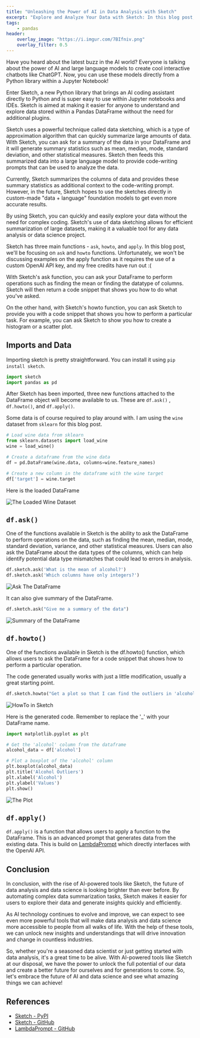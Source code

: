```yaml
---
title: "Unleashing the Power of AI in Data Analysis with Sketch"
excerpt: "Explore and Analyze Your Data with Sketch: In this blog post, we will explore Sketch - an AI-powered DataFrame assistant for Python that uses data sketching to quickly summarize large amounts of data. With Sketch, users can explore their data and receive code-writing prompts without the need for complex coding. "
tags:
    - pandas
header:
    overlay_image: "https://i.imgur.com/7BIfniv.png"
    overlay_filter: 0.5
---
```

Have you heard about the latest buzz in the AI world? Everyone is talking about the power of AI and large language models to create cool interactive chatbots like ChatGPT. Now, you can use these models directly from a Python library within a Jupyter Notebook!

Enter Sketch, a new Python library that brings an AI coding assistant directly to Python and is super easy to use within Jupyter notebooks and IDEs. Sketch is aimed at making it easier for anyone to understand and explore data stored within a Pandas DataFrame without the need for additional plugins.

Sketch uses a powerful technique called data sketching, which is a type of approximation algorithm that can quickly summarize large amounts of data. With Sketch, you can ask for a summary of the data in your DataFrame and it will generate summary statistics such as mean, median, mode, standard deviation, and other statistical measures. Sketch then feeds this summarized data into a large language model to provide code-writing prompts that can be used to analyze the data.

Currently, Sketch summarizes the columns of data and provides these summary statistics as additional context to the code-writing prompt. However, in the future, Sketch hopes to use the sketches directly in custom-made "data + language" foundation models to get even more accurate results.

By using Sketch, you can quickly and easily explore your data without the need for complex coding. Sketch's use of data sketching allows for efficient summarization of large datasets, making it a valuable tool for any data analysis or data science project.

Sketch has three main functions - `ask`, `howto`, and `apply`. In this blog post, we'll be focusing on `ask` and `howto` functions. Unfortunately, we won't be discussing examples on the apply function as it requires the use of a custom OpenAI API key, and my free credits have run out :(

With Sketch's ask function, you can ask your DataFrame to perform operations such as finding the mean or finding the datatype of columns. Sketch will then return a code snippet that shows you how to do what you've asked.

On the other hand, with Sketch's howto function, you can ask Sketch to provide you with a code snippet that shows you how to perform a particular task. For example, you can ask Sketch to show you how to create a histogram or a scatter plot.

## Imports and Data

Importing sketch is pretty straightforward. You can install it using `pip install sketch`.

```python
import sketch
import pandas as pd
```

After Sketch has been imported, three new functions attached to the DataFrame object will become available to us. These are `df.ask()` , `df.howto()`, and `df.apply()`.

Some data is of course required to play around with. I am using the `wine` dataset from `sklearn` for this blog post.

```python
# Load wine data from sklearn
from sklearn.datasets import load_wine
wine = load_wine()

# Create a dataframe from the wine data
df = pd.DataFrame(wine.data, columns=wine.feature_names)

# Create a new column in the dataframe with the wine target
df['target'] = wine.target
```

Here is the loaded DataFrame

![The Loaded Wine Dataset](https://i.imgur.com/B35J7J0.png)

## `df.ask()`

One of the functions available in Sketch is the ability to ask the DataFrame to perform operations on the data, such as finding the mean, median, mode, standard deviation, variance, and other statistical measures. Users can also ask the DataFrame about the data types of the columns, which can help identify potential data type mismatches that could lead to errors in analysis.

```python
df.sketch.ask('What is the mean of alcohol?')
df.sketch.ask('Which columns have only integers?')
```

![Ask The DataFrame](https://i.imgur.com/W2nfdVE.png)

It can also give summary of the DataFrame.

```python
df.sketch.ask("Give me a summary of the data")
```

![Summary of the DataFrame](https://i.imgur.com/dwGXkci.png)

## `df.howto()`

One of the functions available in Sketch is the df.howto() function, which allows users to ask the DataFrame for a code snippet that shows how to perform a particular operation.

The code generated usually works with just a little modification, usually a great starting point. 

```python
df.sketch.howto("Get a plot so that I can find the outliers in 'alcohol'")
```

![HowTo in Sketch](https://i.imgur.com/13K3kOc.png)

Here is the generated code. Remember to replace the '_' with your DataFrame name.

```py
import matplotlib.pyplot as plt

# Get the 'alcohol' column from the dataframe
alcohol_data = df['alcohol']

# Plot a boxplot of the 'alcohol' column
plt.boxplot(alcohol_data)
plt.title('Alcohol Outliers')
plt.xlabel('Alcohol')
plt.ylabel('Values')
plt.show()
```

![The Plot](https://i.imgur.com/nRKgpMC.png)

## `df.apply()`

`df.apply()` is a function that allows users to apply a function to the DataFrame. This is an advanced prompt that generates data from the existing data. This is build on [LambdaPrompt](https://github.com/approximatelabs/lambdaprompt) which directly interfaces with the OpenAI API.

## Conclusion

In conclusion, with the rise of AI-powered tools like Sketch, the future of data analysis and data science is looking brighter than ever before. By automating complex data summarization tasks, Sketch makes it easier for users to explore their data and generate insights quickly and efficiently.

As AI technology continues to evolve and improve, we can expect to see even more powerful tools that will make data analysis and data science more accessible to people from all walks of life. With the help of these tools, we can unlock new insights and understandings that will drive innovation and change in countless industries.

So, whether you're a seasoned data scientist or just getting started with data analysis, it's a great time to be alive. With AI-powered tools like Sketch at our disposal, we have the power to unlock the full potential of our data and create a better future for ourselves and for generations to come. So, let's embrace the future of AI and data science and see what amazing things we can achieve!

## References

- [Sketch - PyPI](https://pypi.org/project/sketch/)
- [Sketch - GitHub](https://github.com/approximatelabs/sketch)
- [LambdaPrompt - GitHub](https://github.com/approximatelabs/lambdaprompt)
